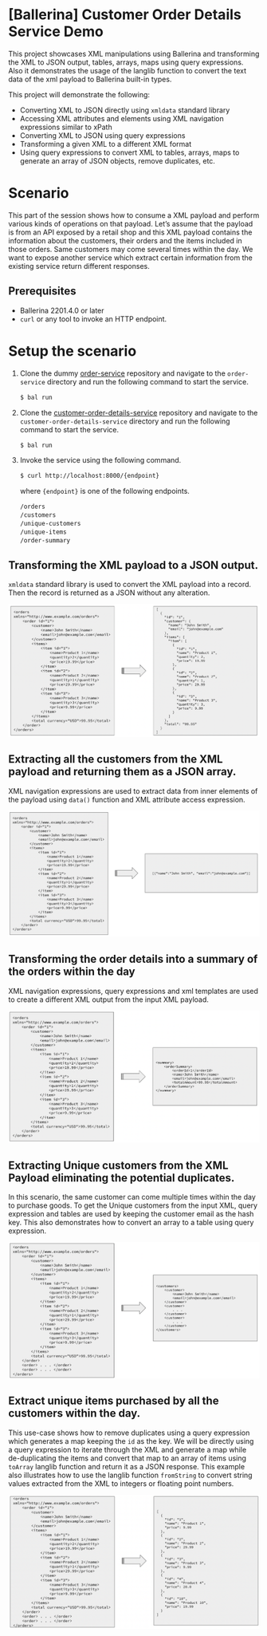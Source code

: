 # [Ballerina] Customer Order Details Service Demo

This project showcases XML manipulations using Ballerina and transforming the XML to JSON output, tables, arrays, maps using query expressions. Also it demonstrates the usage of the langlib function to convert the text data of the xml payload to Ballerina built-in types.

This project will demonstrate the following:

* Converting XML to JSON directly using `xmldata` standard library
* Accessing XML attributes and elements using XML navigation expressions similar to xPath
* Converting XML to JSON using query expressions
* Transforming a given XML to a different XML format
* Using query expressions to convert XML to tables, arrays, maps to generate an array of JSON objects, remove duplicates, etc.

# Scenario

This part of the session shows how to consume a XML payload and perform various kinds of operations on that payload. Let’s assume that the payload is from an API exposed by a retail shop and this XML payload contains the information about the customers, their orders and the items included in those orders. Same customers may come several times within the day. We want to expose another service which extract certain information from the existing service return different responses.

## Prerequisites

* Ballerina 2201.4.0 or later
* `curl` or any tool to invoke an HTTP endpoint.

# Setup the scenario

1. Clone the dummy [order-service](https://github.com/gimantha/dummy-order-service.git) repository and navigate to the `order-service` directory and run the following command to start the service.

    ```bash
    $ bal run
    ```
2. Clone the [customer-order-details-service](https://github.com/gimantha/customer-order-details.git) repository and navigate to the `customer-order-details-service` directory and run the following command to start the service.

    ```bash
    $ bal run
    ```
3. Invoke the service using the following command.

    ```bash
    $ curl http://localhost:8000/{endpoint}
    ```

    where `{endpoint}` is one of the following endpoints.

    ```bash
    /orders
    /customers
    /unique-customers
    /unique-items
    /order-summary
    ```
## Transforming the XML payload to a JSON output.

`xmldata` standard library is used to convert the XML payload into a record. Then the record is returned as a JSON without any alteration. 

<img src="./images/xml-to-json.png">


## Extracting all the customers from the XML payload and returning them as a JSON array.

XML navigation expressions are used to extract data from inner elements of the payload using `data()` function and XML attribute access expression.

<img src="./images/extract-customer-json.png">

## Transforming the order details into a summary of the orders within the day

XML navigation expressions, query expressions and xml templates are used to create a different XML output from the input XML payload.

<img src="./images/transform-xml-xml.png">

## Extracting Unique customers from the XML Payload eliminating the potential duplicates.

In this scenario, the same customer can come multiple times within the day to purchase goods. To get the Unique customers from the input XML, query expression and tables are used by keeping the customer email as the hash key. This also demonstrates how to convert an array to a table using query expression.

<img src="./images/de-dup-customers.png">

## Extract unique items purchased by all the customers within the day.

This use-case shows how to remove duplicates using a query expression which generates a map keeping the `id` as the key. We will be directly using a query expression to iterate through the XML and generate a map while de-duplicating the items and convert that map to an array of items using `toArray` langlib function and return it as a JSON response. This example also illustrates how to use the langlib function `fromString` to convert string values extracted from the XML to integers or floating point numbers.

<img src="./images/de-dup-items.png">